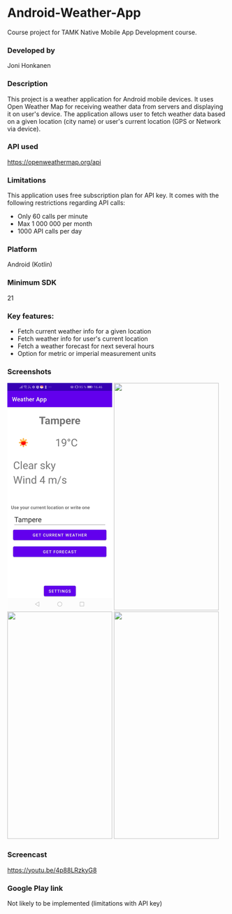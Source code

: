 # Android-Weather-App
Course project for TAMK Native Mobile App Development course.

### Developed by
Joni Honkanen

### Description
This project is a weather application for Android mobile devices. 
It uses Open Weather Map for receiving weather data from servers and displaying it on user's device.
The application allows user to fetch weather data based on a given location (city name) or user's current location (GPS or Network via device).

### API used
https://openweathermap.org/api

### Limitations
This application uses free subscription plan for API key. It comes with the following restrictions regarding API calls:
- Only 60 calls per minute
- Max 1 000 000 per month
- 1000 API calls per day

### Platform
Android (Kotlin)

### Minimum SDK
21

### Key features:
- Fetch current weather info for a given location
- Fetch weather info for user's current location
- Fetch a weather forecast for next several hours
- Option for metric or imperial measurement units

### Screenshots

<img src="images/main.jpg" width="240" height="520">

<img src="https://github.com/jonijhonkanen/Android-Weather-App/blob/main/images/current.png" width=240 height=520/>

<img src="https://github.com/jonijhonkanen/Android-Weather-App/blob/main/images/forecast.png" width=240 height=520/>

<img src="https://github.com/jonijhonkanen/Android-Weather-App/blob/main/images/settings.png" width=240 height=520/>

### Screencast
https://youtu.be/4p88LRzkyG8

### Google Play link
Not likely to be implemented (limitations with API key)
